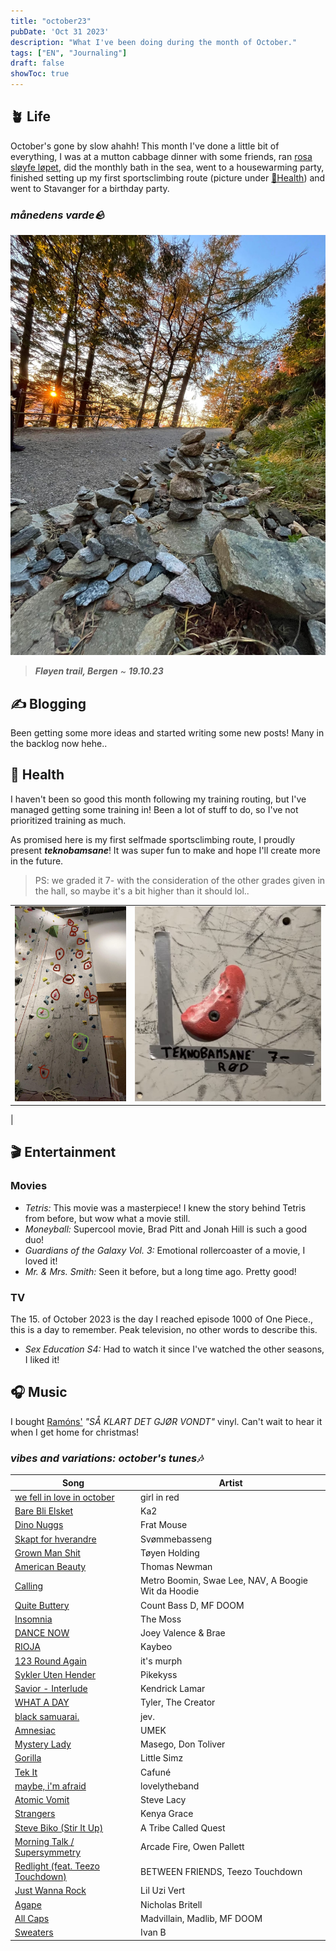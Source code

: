 ```yaml
---
title: "october23"
pubDate: 'Oct 31 2023'
description: "What I've been doing during the month of October."
tags: ["EN", "Journaling"]
draft: false
showToc: true
---
```

## 🪴 Life

October's gone by slow ahahh! This month I've done a little bit of everything, I was at a mutton cabbage dinner with some friends, ran [rosa sløyfe løpet](https://www.rosasloyfelopet.no/bergen/), did the monthly bath in the sea, went to a housewarming party, finished setting up my first sportsclimbing route (picture under [💪Health](#💪-health)) and went to Stavanger for a birthday party.

### _månedens varde🪨_

![varde191023](/src/static/img/varder/varde191023.jpg)

> ***Fløyen trail, Bergen*** ~ ***19.10.23***

## ✍️ Blogging

Been getting some more ideas and started writing some new posts! Many in the backlog now hehe..

## 💪 Health

I haven't been so good this month following my training routing, but I've managed getting some training in! Been a lot of stuff to do, so I've not prioritized training as much.

As promised here is my first selfmade sportsclimbing route, I proudly present ***teknobamsane***! It was super fun to make and hope I'll create more in the future. 

> PS: we graded it 7- with the consideration of the other grades given in the hall, so maybe it's a bit higher than it should lol..

| | |
| - | - |
| ![teknobamsane1](/src/static/img/teknobamsane1.jpg) | ![teknobamsane2](/src/static/img/teknobamsane2.jpg)
 |

## 🎬 Entertainment

### Movies

- *Tetris:* This movie was a masterpiece! I knew the story behind Tetris from before, but wow what a movie still.
- *Moneyball:* Supercool movie, Brad Pitt and Jonah Hill is such a good duo!
- *Guardians of the Galaxy Vol. 3:* Emotional rollercoaster of a movie, I loved it!
- *Mr. & Mrs. Smith:* Seen it before, but a long time ago. Pretty good!

### TV

The 15. of October 2023 is the day I reached episode 1000 of One Piece., this is a day to remember. Peak television, no other words to describe this.

- *Sex Education S4:* Had to watch it since I've watched the other seasons, I liked it!

## 🎧 Music

I bought [Ramóns'](https://open.spotify.com/artist/5r6ViSL3nacDRVBtnXlixL) *"SÅ KLART DET GJØR VONDT"* vinyl. Can't wait to hear it when I get home for christmas!

### _vibes and variations: october's tunes🎶_

| Song | Artist |
| ---- | ------ |
| [we fell in love in october](https://open.spotify.com/track/6IPwKM3fUUzlElbvKw2sKl?si=6acf244937434feb) | girl in red |
| [Bare Bli Elsket](https://open.spotify.com/track/6matUltqOakHmysIfFgF2w?si=83808d81b8d4490d) | Ka2 |
| [Dino Nuggs](https://open.spotify.com/track/3aeLt8d3wO5gmuRvB1Kthy?si=57c7c153b9a2496f) | Frat Mouse |
| [Skapt for hverandre](https://open.spotify.com/track/6v5zeiAWCr4p2roaGJdtev?si=59bd4a0342ae4a2e) | Svømmebasseng |
| [Grown Man Shit](https://open.spotify.com/track/3BpzUYqPfyMK11w0YqPC4x?si=09dc529fd35a4bae) | Tøyen Holding |
| [American Beauty](https://open.spotify.com/track/6XJGpirOP4Bgurcvkdanxb?si=cac27b349b0e410a) | Thomas Newman |
| [Calling](https://open.spotify.com/track/5rurggqwwudn9clMdcchxT?si=1650f067fcf84058) | Metro Boomin, Swae Lee, NAV, A Boogie Wit da Hoodie |
| [Quite Buttery](https://open.spotify.com/track/6um8falqCT0st7YLJlgaWs?si=f8f735dc1be44751) | Count Bass D, MF DOOM |
| [Insomnia](https://open.spotify.com/track/35Z7oHhfYZJ5KTAG87nWPb?si=c1e7ab5435fd4329) | The Moss |
| [DANCE NOW](https://open.spotify.com/track/2LPNXtjG3eaIbFBoaMN354?si=e1ff43066e92492c) | Joey Valence & Brae |
| [RIOJA](https://open.spotify.com/track/5ao6ION6ncLkAYVdA3HcKz?si=e0619a268cac4bba) | Kaybeo |
| [123 Round Again](https://open.spotify.com/track/79uPlIsoReDVUWIH9aB0YA?si=213e3563da7c4398) | it's murph |
| [Sykler Uten Hender](https://open.spotify.com/track/1wK8ispuUn29nRfGULqo0l?si=7ccf7e046c2244bb) | Pikekyss |
| [Savior - Interlude](https://open.spotify.com/track/5G4uLkFKdEZLcuNyeomQmE?si=6ae1b4241f9a482f) | Kendrick Lamar |
| [WHAT A DAY](https://open.spotify.com/track/3v3gyQkwRQGwDUZ7V2q2lF?si=86d05e42db2e43db) | Tyler, The Creator |
| [black samuarai.](https://open.spotify.com/track/16JrfiRjHTFahRTV6fPKqQ?si=9ba8bcc5ad6a4e4b) | jev. |
| [Amnesiac](https://open.spotify.com/track/6xrsoTWyI9KrnQja71ecdO?si=fd426e3acb9d4e69) | UMEK |
| [Mystery Lady](https://open.spotify.com/track/0bkTdkWwGk3OGFX0afD3Wj?si=850bff228ef94a57) | Masego, Don Toliver |
| [Gorilla](https://open.spotify.com/track/0pJO1tc1GpnxFyQp6Zp82r?si=f3e2d8d8c8634511) | Little Simz |
| [Tek It](https://open.spotify.com/track/751srcHf5tUqcEa9pRCQwP?si=4d59bd1f514243d3) | Cafuné |
| [maybe, i'm afraid](https://open.spotify.com/track/4LU5CO0wa6WryKRadMqFZf?si=1079ae0756fc4690) | lovelytheband |
| [Atomic Vomit](https://open.spotify.com/track/3YBfHJTZPHn5DqgMnD6g5g?si=57369a2b4e9248c0) | Steve Lacy |
| [Strangers](https://open.spotify.com/track/5mjYQaktjmjcMKcUIcqz4s?si=77500ee51ee74d02) | Kenya Grace |
| [Steve Biko (Stir It Up)](https://open.spotify.com/track/671sDyeE398eD0sdGuVbZU?si=f1f5f2fda49f421b) | A Tribe Called Quest |
| [Morning Talk / Supersymmetry](https://open.spotify.com/track/0WjXmnmCCGq5GGlxjD34Zc?si=04f6bbdbda334f93) | Arcade Fire, Owen Pallett |
| [Redlight (feat. Teezo Touchdown)](https://open.spotify.com/track/7mcYosmfRFxXJN3hwwNXnL?si=0b40ab0be71e4b79) | BETWEEN FRIENDS, Teezo Touchdown |
| [Just Wanna Rock](https://open.spotify.com/track/4FyesJzVpA39hbYvcseO2d?si=a81a9b6ebc624266) | Lil Uzi Vert |
| [Agape](https://open.spotify.com/track/2IvnDjlgH8yy70Nz99UdcJ?si=cd80131ad2834013) | Nicholas Britell |
| [All Caps](https://open.spotify.com/track/21O0XXPEWPtePt5RMY93Ob?si=7b181b613add4499) | Madvillain, Madlib, MF DOOM |
| [Sweaters](https://open.spotify.com/track/6LIdQXimZpFIXWjOqLbyAT?si=81c9f7c51c5a477f) | Ivan B |